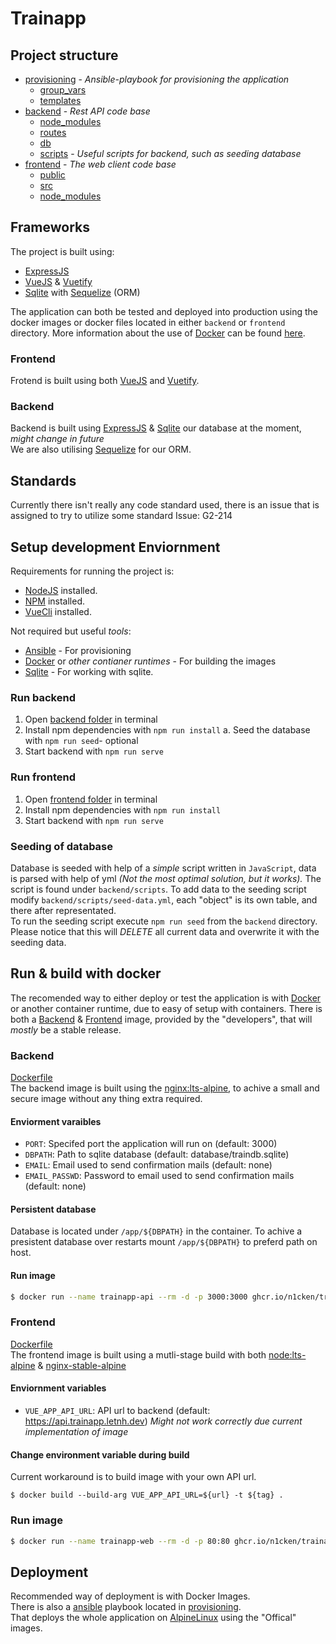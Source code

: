 # Trainapp

## Project structure
 * [provisioning](./provisioning) - _Ansible-playbook for provisioning the application_
   * [group_vars](./provisioning/group_vars)
   * [templates](./provisioning/templates)
 * [backend](./backend) - _Rest API code base_
   * [node_modules](./backend/node_modules)
   * [routes](./backend/routes)
   * [db](./backend/db)
   * [scripts](./backend/scripts) - _Useful scripts for backend, such as seeding database_
 * [frontend](./frontend) - _The web client code base_
     * [public](./frontend/public)
     * [src](./frontend/src)
     * [node_modules](./frontend/node_modules)

## Frameworks
The project is built using:
- [ExpressJS](https://expressjs.com)
- [VueJS](https://vuejs.org) & [Vuetify](https://vuetifyjs.com)
- [Sqlite](https://sqlite.org) with [Sequelize](https://sequelize.org) (ORM)

The application can both be tested and deployed into production using the docker images or docker files located in either `backend` or `frontend` directory.
More information about the use of [Docker](https://docker.com) can be found [here](#run-&-build-with-docker).

### Frontend
Frotend is built using both [VueJS](https://vuejs.org) and [Vuetify](https:://vuetifyjs.com).

### Backend
Backend is built using [ExpressJS](https://expressjs.com) & [Sqlite](https://sqlite.org) our database at the moment, _might change in future_  
We are also utilising [Sequelize](https://sequelize.org) for our ORM.



## Standards
Currently there isn't really any code standard used, there is an issue that is assigned to try to utilize some standard Issue: G2-214

## Setup development Enviornment
Requirements for running the project is:
- [NodeJS](https://nodejs.org) installed.
- [NPM](https://npmjs.com) installed.
- [VueCli](https://cli.vuejs.org/) installed.

Not required but useful _tools_:
- [Ansible](https://ansible.com) - For provisioning
- [Docker](https://docker.com) or _other contianer runtimes_ - For building the images 
- [Sqlite](https://sqlite.org) - For working with sqlite.

### Run backend
1. Open [backend folder](./backend) in terminal
2. Install npm dependencies with `npm run install`
  a. Seed the database with `npm run seed`- optional
3. Start backend with `npm run serve`

### Run frontend
1. Open [frontend folder](./frontend) in terminal
2. Install npm dependencies with `npm run install`
3. Start backend with `npm run serve`

### Seeding of database
Database is seeded with help of a _simple_ script written in `JavaScript`, data is parsed with help of yml _(Not the most optimal solution, but it works)._ The script is found under `backend/scripts`.
To add data to the seeding script modify `backend/scripts/seed-data.yml`, each "object" is its own table, and there after representated.  
To run the seeding script execute `npm run seed` from the `backend` directory.  Please notice that this will *DELETE* all current data and overwrite it with the seeding data.

## Run & build with docker
The recomended way to either deploy or test the application is with [Docker](https://docker.com) or another container runtime,  due to easy of setup with containers.
There is both a [Backend](https://github.com/n1cken/TrainApp/pkgs/container/trainapp%2Fbackend) & [Frontend](https://github.com/n1cken/TrainApp/pkgs/container/trainapp%2Ffrontend) image, provided by the "developers", that will _mostly_ be a stable release.

### Backend
[Dockerfile](backend/Dockerfile)  
The backend image is built using the [nginx:lts-alpine](https://hub.docker.com/_/nginx), to achive a small and secure image without any thing extra required.  

#### Enviorment varaibles
- `PORT`: Specifed port the application will run on (default: 3000)
- `DBPATH`: Path to sqlite database (default: database/traindb.sqlite)
- `EMAIL`: Email used to send confirmation mails (default: none)
- `EMAIL_PASSWD`: Password to email used to send confirmation mails (default: none)

#### Persistent database
Database is located under `/app/${DBPATH}` in the container. To achive a presistent database over restarts mount `/app/${DBPATH}` to preferd path on host.

#### Run image
```bash
$ docker run --name trainapp-api --rm -d -p 3000:3000 ghcr.io/n1cken/trainapp/backend:latest
```

### Frontend
[Dockerfile](frontend/Dockerfile)  
The frontend image is built using a mutli-stage build with both [node:lts-alpine](https://hub.docker.com/_/node) & [nginx-stable-alpine](https://hub.docker.com/_/nginx)

#### Enviornment variables
- `VUE_APP_API_URL`: API url to backend (default: https://api.trainapp.letnh.dev) _Might not work correctly due current implementation of image_

#### Change environment variable during build
Current workaround is to build image with your own API url.
```
$ docker build --build-arg VUE_APP_API_URL=${url} -t ${tag} .
```

### Run image
```bash
$ docker run --name trainapp-web --rm -d -p 80:80 ghcr.io/n1cken/trainapp/frontend:latest
```

## Deployment
Recommended way of deployment is with Docker Images.  
There is also a [ansible](https://ansible.com) playbook located in [provisioning](provisioning).  
That deploys the whole application on [AlpineLinux](https://alpinelinux.org) using the "Offical" images.
